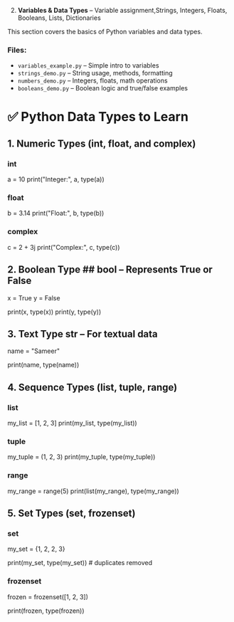 2. **Variables & Data Types** – Variable assignment,Strings, Integers, Floats, Booleans, Lists, Dictionaries

This section covers the basics of Python variables and data types.

### Files:
- `variables_example.py` – Simple intro to variables
- `strings_demo.py` – String usage, methods, formatting
- `numbers_demo.py` – Integers, floats, math operations
- `booleans_demo.py` – Boolean logic and true/false examples



# ✅ Python Data Types to Learn

## 1. Numeric Types (int, float, and complex)

### int
a = 10
print("Integer:", a, type(a))

### float
b = 3.14
print("Float:", b, type(b))

### complex
c = 2 + 3j
print("Complex:", c, type(c))


## 2. Boolean Type  ## bool – Represents True or False
x = True
y = False

print(x, type(x))
print(y, type(y))

## 3. Text Type str – For textual data

name = "Sameer"

print(name, type(name))

## 4. Sequence Types  (list, tuple, range)
### list
my_list = [1, 2, 3]
print(my_list, type(my_list))

### tuple
my_tuple = (1, 2, 3)
print(my_tuple, type(my_tuple))

### range
my_range = range(5)
print(list(my_range), type(my_range))


## 5. Set Types  (set, frozenset)
### set
my_set = {1, 2, 2, 3}

print(my_set, type(my_set))  # duplicates removed

### frozenset
frozen = frozenset([1, 2, 3])

print(frozen, type(frozen))

